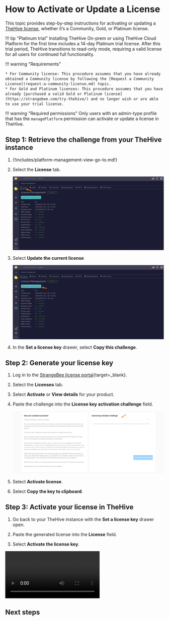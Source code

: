 # How to Activate or Update a License

This topic provides step-by-step instructions for activating or updating a [TheHive license](about-licenses.md), whether it’s a Community, Gold, or Platinum license.

!!! tip "Platinum trial"
    <!-- md:version 5.3 --> Installing TheHive On-prem or using TheHive Cloud Platform for the first time includes a 14-day Platinum trial license. After this trial period, TheHive transitions to read-only mode, requiring a valid license for all users for continued full functionality.

!!! warning "Requirements"

    * For Community license: This procedure assumes that you have already obtained a Community license by following the [Request a Community License](request-a-community-license.md) topic.
    * For Gold and Platinum licenses: This procedure assumes that you have already [purchased a valid Gold or Platinum license](https://strangebee.com/try-thehive/) and no longer wish or are able to use your trial license.

!!! warning "Required permissions"
    Only users with an admin-type profile that has the `managePlatform` permission can activate or update a license in TheHive.

## Step 1: Retrieve the challenge from your TheHive instance

1. {!includes/platform-management-view-go-to.md!}

2. Select the **License** tab.

    ![License tab](../../images/installation/license-tab.png)

3. Select **Update the current license**

    ![Update current license](../../images/installation/update-current-license.png)

4. In the **Set a license key** drawer, select **Copy this challenge**.

## Step 2: Generate your license key

1. Log in to the [StrangeBee license portal](https://portal.apps.strangebee.com/login){target=_blank}.

2. Select the **Licenses** tab.

3. Select **Activate** or **View details** for your product.

4. Paste the challenge into the **License key activation challenge** field.

    ![Paste challenge](../../images/installation/paste-challenge.png)

5. Select **Activate license**.

6. Select **Copy the key to clipboard**.

## Step 3: Activate your license in TheHive

1. Go back to your TheHive instance with the **Set a license key** drawer open.

2. Paste the generated license into the **License** field.

3. Select **Activate the license key**.

![Video activate a TheHive license](../../images/installation/activate-license.mp4)

<h2>Next steps</h2>